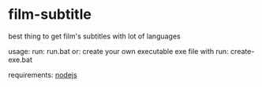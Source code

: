 # film-subtitle

best thing to get film's subtitles with lot of languages

usage:
run: run.bat 
or: create your own executable exe file with run: create-exe.bat

requirements: [nodejs](http://nodejs.org)
